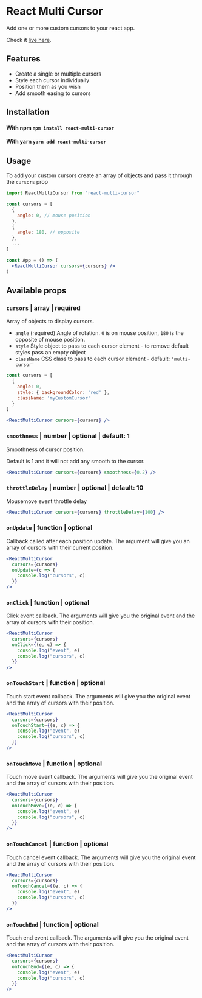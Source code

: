 # React Multi Cursor

Add one or more custom cursors to your react app.

Check it [live here](https://react-multi-cursor.bonhomme.dev).

## Features

- Create a single or multiple cursors
- Style each cursor individually
- Position them as you wish
- Add smooth easing to cursors

## Installation

#### With npm `npm install react-multi-cursor`

#### With yarn `yarn add react-multi-cursor`

## Usage

To add your custom cursors create an array of objects and pass it through the `cursors` prop

```jsx
import ReactMultiCursor from "react-multi-cursor"

const cursors = [
  {
    angle: 0, // mouse position
  },
  {
    angle: 180, // opposite
  },
  ...
]

const App = () => (
  <ReactMultiCursor cursors={cursors} />
)
```

## Available props

### `cursors` | array | required

Array of objects to display cursors.

- `angle` (required) Angle of rotation. `0` is on mouse position, `180` is the opposite of mouse position.
- `style` Style object to pass to each cursor element - to remove default styles pass an empty object
- `className` CSS class to pass to each cursor element - default: `'multi-cursor'`

```jsx
const cursors = [
  {
    angle: 0,
    style: { backgroundColor: 'red' },
    className: 'myCustomCursor'
  }
]

<ReactMultiCursor cursors={cursors} />
```

### `smoothness` | number | optional | default: 1

Smoothness of cursor position.

Default is 1 and it will not add any smooth to the cursor.

```jsx
<ReactMultiCursor cursors={cursors} smoothness={0.2} />
```

### `throttleDelay` | number | optional | default: 10

Mousemove event throttle delay

```jsx
<ReactMultiCursor cursors={cursors} throttleDelay={100} />
```

### `onUpdate` | function | optional

Callback called after each position update. The argument will give you an array of cursors with their current position.

```jsx
<ReactMultiCursor
  cursors={cursors}
  onUpdate={c => {
    console.log("cursors", c)
  }}
/>
```

### `onClick` | function | optional

Click event callback. The arguments will give you the original event and the array of cursors with their position.

```jsx
<ReactMultiCursor
  cursors={cursors}
  onClick={(e, c) => {
    console.log("event", e)
    console.log("cursors", c)
  }}
/>
```

### `onTouchStart` | function | optional

Touch start event callback. The arguments will give you the original event and the array of cursors with their position.

```jsx
<ReactMultiCursor
  cursors={cursors}
  onTouchStart={(e, c) => {
    console.log("event", e)
    console.log("cursors", c)
  }}
/>
```

### `onTouchMove` | function | optional

Touch move event callback. The arguments will give you the original event and the array of cursors with their position.

```jsx
<ReactMultiCursor
  cursors={cursors}
  onTouchMove={(e, c) => {
    console.log("event", e)
    console.log("cursors", c)
  }}
/>
```

### `onTouchCancel` | function | optional

Touch cancel event callback. The arguments will give you the original event and the array of cursors with their position.

```jsx
<ReactMultiCursor
  cursors={cursors}
  onTouchCancel={(e, c) => {
    console.log("event", e)
    console.log("cursors", c)
  }}
/>
```

### `onTouchEnd` | function | optional

Touch end event callback. The arguments will give you the original event and the array of cursors with their position.

```jsx
<ReactMultiCursor
  cursors={cursors}
  onTouchEnd={(e, c) => {
    console.log("event", e)
    console.log("cursors", c)
  }}
/>
```
